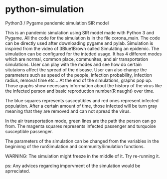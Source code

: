 # python-simulation
Python3 / Pygame pandemic simulation SIR model

This is an pandemic simulation using SIR model made with Python 3 and Pygame. All the code for the simulation is in the file corona_main. The code can be directly used after downloading pygame and pylab. Simulation is inspired from the video of 3Blue1Brown called Simulating an epidemic. The simulation can be configured for the inteded usage. It has 4 different modes which are normal, common place, communites, and air transportation simulations. User can play with the modes and see how do certain situtaions affect the spread of the disease. User can also change the parameters such as speed of the people, infection probability, infection radius, removal time etc... At the end of the simulations, graphs pop up. Those graphs show necessary information about the history of the virus like the infected person and basic reproduction number(R naught) over time. 

The blue squares represents susceptibles and red ones represent infected population. After a certain amount of time, those infected will be turn gray meaning that they are removed and can not spread the virus. 

In the air transportation mode, green lines are the path the person can go from. The magenta squares represents infected passenger and turquoise susceptible passenger.

The parameters of the simulation can be changed from the variables in the begininng of the runSimulation and communitySimulation functions. 

WARNING: The simulation might freeze in the middle of it. Try re-running it.

ps: Any advices regarding imporvment of the simulation would be aprreciated. 
